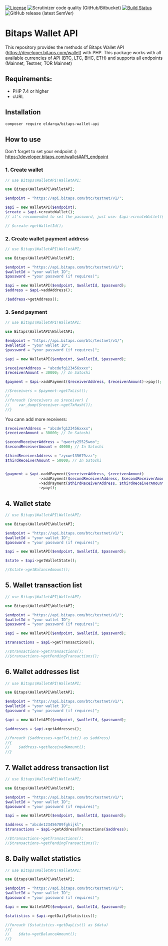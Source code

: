 [![License](https://poser.pugx.org/eldarqa/bitaps-wallet-api/license)](//packagist.org/packages/eldarqa/bitaps-wallet-api)
![Scrutinizer code quality (GitHub/Bitbucket)](https://img.shields.io/scrutinizer/quality/g/MyZik/bitaps-wallet-api/master)
[![Build Status](https://scrutinizer-ci.com/g/MyZik/bitaps-wallet-api/badges/build.png?b=master)](https://scrutinizer-ci.com/g/MyZik/bitaps-wallet-api/build-status/master)
![GitHub release (latest SemVer)](https://img.shields.io/github/v/release/MyZik/bitaps-wallet-api)

# Bitaps Wallet API

This repository provides the methods of Bitaps Wallet API (https://developer.bitaps.com/wallet) with PHP. This package
works with all available currencies of API (BTC, LTC, BHC, ETH) and supports all endpoints (Mainnet, Testner, TOR
Mainnet)

## Requirements:

- PHP 7.4 or higher
- cURL

## Installation

````bash
composer require eldarqa/bitaps-wallet-api
````

## How to use

Don't forget to set your endpoint :)
https://developer.bitaps.com/wallet#API_endpoint

### 1. Create wallet

```php
// use Bitaps\WalletAPI\WalletAPI;

use Bitaps\WalletAPI\WalletAPI;

$endpoint = "https://api.bitaps.com/btc/testnet/v1/";

$api = new WalletAPI($endpoint);
$create = $api->createWallet(); 
// it's recommended to set the password, just use: $api->createWallet($callbackLink, $password);

// $create->getWalletId();
```

### 2. Create wallet payment address

```php
// use Bitaps\WalletAPI\WalletAPI;

use Bitaps\WalletAPI\WalletAPI;

$endpoint = "https://api.bitaps.com/btc/testnet/v1/";
$walletId = "your wallet ID";
$password = "your password (if requires)"; 

$api = new WalletAPI($endpoint, $walletId, $password);
$address = $api->addAddress();

/$address->getAddress(); 
```

### 3. Send payment

```php
// use Bitaps\WalletAPI\WalletAPI;

use Bitaps\WalletAPI\WalletAPI;

$endpoint = "https://api.bitaps.com/btc/testnet/v1/";
$walletId = "your wallet ID";
$password = "your password (if requires)"; 

$api = new WalletAPI($endpoint, $walletId, $password);

$receiverAddress = "abcdefg123456xxxx";
$receiverAmount = 30000; // In Satoshi

$payment = $api->addPayment($receiverAddress, $receiverAmount)->pay();

//$receivers = $payment->getTxList();
//
//foreach ($receivers as $receiver) {
//    var_dump($receiver->getTxHash());
//}
```

You cann add more receivers:

```php
$receiverAddress = "abcdefg123456xxxx";
$receiverAmount = 30000; // In Satoshi

$secondReceiverAddress = "qwerty25525woo";
$secondReceiverAmount = 40000; // In Satoshi

$thirdReceiverAddress = "zyxwe135679zzz";
$thirdReceiverAmount = 50000; // In Satoshi


$payment = $api->addPayment($receiverAddress, $receiverAmount)
               ->addPayment($secondReceiverAddress, $secondReceiverAmount)
               ->addPayment($thirdReceiverAddress, $thirdReceiverAmount)
               ->pay();
```

## 4. Wallet state

```php
// use Bitaps\WalletAPI\WalletAPI;

use Bitaps\WalletAPI\WalletAPI;

$endpoint = "https://api.bitaps.com/btc/testnet/v1/";
$walletId = "your wallet ID";
$password = "your password (if requires)"; 

$api = new WalletAPI($endpoint, $walletId, $password);

$state = $api->getWalletState();

//$state->getBalanceAmount();
```

## 5. Wallet transaction list

```php
// use Bitaps\WalletAPI\WalletAPI;

use Bitaps\WalletAPI\WalletAPI;

$endpoint = "https://api.bitaps.com/btc/testnet/v1/";
$walletId = "your wallet ID";
$password = "your password (if requires)"; 

$api = new WalletAPI($endpoint, $walletId, $password);

$transactions = $api->getTransactions();

//$transactions->getTransactions();
//$transactions->getPendingTransactions();
```

## 6. Wallet addresses list

```php
// use Bitaps\WalletAPI\WalletAPI;

use Bitaps\WalletAPI\WalletAPI;

$endpoint = "https://api.bitaps.com/btc/testnet/v1/";
$walletId = "your wallet ID";
$password = "your password (if requires)"; 

$api = new WalletAPI($endpoint, $walletId, $password);

$addresses = $api->getAddresses();

//foreach ($addresses->getTxList() as $address)
//{
//    $address->getReceivedAmount();
//}
```

## 7. Wallet address transaction list

```php
// use Bitaps\WalletAPI\WalletAPI;

use Bitaps\WalletAPI\WalletAPI;

$endpoint = "https://api.bitaps.com/btc/testnet/v1/";
$walletId = "your wallet ID";
$password = "your password (if requires)"; 

$api = new WalletAPI($endpoint, $walletId, $password);

$address = "abcde123456789fghijkl";
$transactions = $api->getAddressTransactions($address);

//$transactions->getTransactions();
//$transactions->getPendingTransactions();
```

## 8. Daily wallet statistics

```php
// use Bitaps\WalletAPI\WalletAPI;

use Bitaps\WalletAPI\WalletAPI;

$endpoint = "https://api.bitaps.com/btc/testnet/v1/";
$walletId = "your wallet ID";
$password = "your password (if requires)"; 

$api = new WalletAPI($endpoint, $walletId, $password);

$statistics = $api->getDailyStatistics();

//foreach ($statistics->getDayList() as $data)
//{
//    $data->getBalanceAmount();
//}
```
